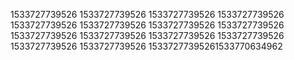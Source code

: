 1533727739526
1533727739526
1533727739526
1533727739526
1533727739526
1533727739526
1533727739526
1533727739526
1533727739526
1533727739526
1533727739526
1533727739526
1533727739526
1533727739526
15337277395261533770634962